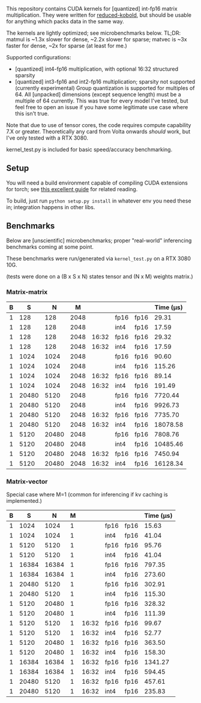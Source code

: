 This repository contains CUDA kernels for [quantized] int-fp16 matrix multiplication. They were written for [reduced-kobold](https://github.com/mstnegate/reduced-kobold/), but should be usable for anything which packs data in the same way.

The kernels are lightly optimized; see microbenchmarks below. TL;DR: matmul is ~1.3x slower for dense, ~2.2x slower for sparse; matvec is ~3x faster for dense, ~2x for sparse (at least for me.)

Supported configurations:
* [quantized] int4-fp16 multiplication, with optional 16:32 structured sparsity
* [quantized] int3-fp16 and int2-fp16 multiplication; sparsity not supported (currently experimental)
Group quantization is supported for multiples of 64. All [unpacked] dimensions (except sequence length) must be a multiple of 64 currently. This was true for every model I've tested, but feel free to open an issue if you have some legitimate use case where this isn't true.

Note that due to use of tensor cores, the code requires compute capability 7.X or greater. Theoretically any card from Volta onwards *should* work, but I've only tested with a RTX 3080.

kernel_test.py is included for basic speed/accuracy benchmarking.

## Setup

You will need a build environment capable of compiling CUDA extensions for torch; see [this excellent guide](https://pytorch.org/tutorials/advanced/cpp_extension.html) for related reading.

To build, just run `python setup.py install` in whatever env you need these in; integration happens in other libs.

## Benchmarks

Below are [unscientific] microbenchmarks; proper "real-world" inferencing benchmarks coming at some point.

These benchmarks were run/generated via `kernel_test.py` on a RTX 3080 10G.

(tests were done on a (B x S x N) states tensor and (N x M) weights matrix.)

### Matrix-matrix

| B  |   S    |   N    |   M   |        |       |       | Time (µs)  |
| -- | ------ | ------ | ----- | ------ | ----- | ----- | ---------- |
|  1 |    128 |    128 |  2048 |        |  fp16 |  fp16 |      29.31 |
|  1 |    128 |    128 |  2048 |        |  int4 |  fp16 |      17.59 |
|  1 |    128 |    128 |  2048 |  16:32 |  fp16 |  fp16 |      29.32 |
|  1 |    128 |    128 |  2048 |  16:32 |  int4 |  fp16 |      17.59 |
|  1 |   1024 |   1024 |  2048 |        |  fp16 |  fp16 |      90.60 |
|  1 |   1024 |   1024 |  2048 |        |  int4 |  fp16 |     115.26 |
|  1 |   1024 |   1024 |  2048 |  16:32 |  fp16 |  fp16 |      89.14 |
|  1 |   1024 |   1024 |  2048 |  16:32 |  int4 |  fp16 |     191.49 |
|  1 |  20480 |   5120 |  2048 |        |  fp16 |  fp16 |    7720.44 |
|  1 |  20480 |   5120 |  2048 |        |  int4 |  fp16 |    9926.73 |
|  1 |  20480 |   5120 |  2048 |  16:32 |  fp16 |  fp16 |    7735.70 |
|  1 |  20480 |   5120 |  2048 |  16:32 |  int4 |  fp16 |   18078.58 |
|  1 |   5120 |  20480 |  2048 |        |  fp16 |  fp16 |    7808.76 |
|  1 |   5120 |  20480 |  2048 |        |  int4 |  fp16 |   10485.46 |
|  1 |   5120 |  20480 |  2048 |  16:32 |  fp16 |  fp16 |    7450.94 |
|  1 |   5120 |  20480 |  2048 |  16:32 |  int4 |  fp16 |   16128.34 |

### Matrix-vector

Special case where M=1 (common for inferencing if kv caching is implemented.)

| B  |   S    |   N    |   M   |        |       |       | Time (µs)  |
| -- | ------ | ------ | ----- | ------ | ----- | ----- | ---------- |
|  1 |   1024 |   1024 |     1 |        |  fp16 |  fp16 |      15.63 |
|  1 |   1024 |   1024 |     1 |        |  int4 |  fp16 |      41.04 |
|  1 |   5120 |   5120 |     1 |        |  fp16 |  fp16 |      95.76 |
|  1 |   5120 |   5120 |     1 |        |  int4 |  fp16 |      41.04 |
|  1 |  16384 |  16384 |     1 |        |  fp16 |  fp16 |     797.35 |
|  1 |  16384 |  16384 |     1 |        |  int4 |  fp16 |     273.60 |
|  1 |  20480 |   5120 |     1 |        |  fp16 |  fp16 |     302.91 |
|  1 |  20480 |   5120 |     1 |        |  int4 |  fp16 |     115.30 |
|  1 |   5120 |  20480 |     1 |        |  fp16 |  fp16 |     328.32 |
|  1 |   5120 |  20480 |     1 |        |  int4 |  fp16 |     111.39 |
|  1 |   5120 |   5120 |     1 |  16:32 |  fp16 |  fp16 |      99.67 |
|  1 |   5120 |   5120 |     1 |  16:32 |  int4 |  fp16 |      52.77 |
|  1 |   5120 |  20480 |     1 |  16:32 |  fp16 |  fp16 |     363.50 |
|  1 |   5120 |  20480 |     1 |  16:32 |  int4 |  fp16 |     158.30 |
|  1 |  16384 |  16384 |     1 |  16:32 |  fp16 |  fp16 |    1341.27 |
|  1 |  16384 |  16384 |     1 |  16:32 |  int4 |  fp16 |     594.45 |
|  1 |  20480 |   5120 |     1 |  16:32 |  fp16 |  fp16 |     457.61 |
|  1 |  20480 |   5120 |     1 |  16:32 |  int4 |  fp16 |     235.83 |
